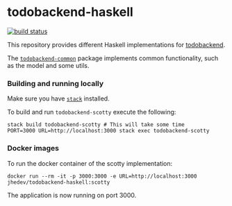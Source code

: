 # todobackend-haskell

[![build status](https://circleci.com/gh/jhedev/todobackend-haskell.svg?style=shield)](https://circleci.com/gh/jhedev/todobackend-haskell/tree/master)

This repository provides different Haskell implementations for [todobackend](http://www.todobackend.com/).

The [`todobackend-common`](https://github.com/jhedev/todobackend-haskell/tree/master/todobackend-common) package
implements common functionality, such as the model and some utils.

### Building and running locally

Make sure you have [`stack`](https://github.com/commercialhaskell/stack) installed.

To build and run `todobackend-scotty` execute the following:

```
stack build todobackend-scotty # This will take some time
PORT=3000 URL=http://localhost:3000 stack exec todobackend-scotty
```

### Docker images

To run the docker container of the scotty implementation:

```
docker run --rm -it -p 3000:3000 -e URL=http://localhost:3000 jhedev/todobackend-haskell:scotty
```

The application is now running on port 3000.
